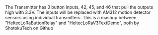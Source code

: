 The Transmitter has 3 button inputs, 42, 45, and 46 that pull the outputs high with 3.3V. The inputs will be replaced with AM312 motion detector sensors using individual transmitters. This is a mashup between "HeltecLoRaButtonRelay" and "HeltecLoRaV3TextDemo", both by ShotokuTech on Github
